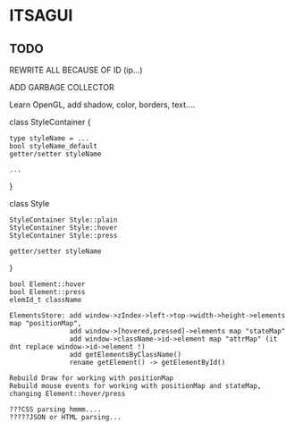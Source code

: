 # ITSAGUI
## TODO

REWRITE ALL BECAUSE OF ID (ip...)

ADD GARBAGE COLLECTOR

Learn OpenGL, add shadow, color, borders, text....

class StyleContainer {

    type styleName = ...
    bool styleName_default
    getter/setter styleName
  
    ...
  
 }

class Style

    StyleContainer Style::plain
    StyleContainer Style::hover
    StyleContainer Style::press

    getter/setter styleName
}

    bool Element::hover
    bool Element::press
    elemId_t className

    ElementsStore: add window->zIndex->left->top->width->height->elements map "positionMap",
                   add window->[hovered,pressed]->elements map "stateMap"
                   add window->className->id->element map "attrMap" (it dnt replace window->id->element !)
                   add getElementsByClassName()
                   rename getElement() -> getElementById()
                   
    Rebuild Draw for working with positionMap
    Rebuild mouse events for working with positionMap and stateMap, changing Element::hover/press

    ???CSS parsing hmmm....
    ?????JSON or HTML parsing...

